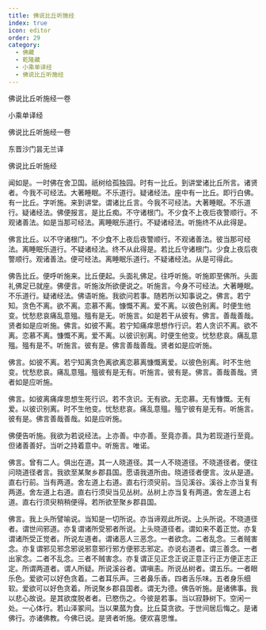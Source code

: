 ```yaml
---
title: 佛说比丘听施经
index: true
icon: editor
order: 29
category:
  - 佛藏
  - 乾隆藏
  - 小乘单译经
  - 佛说比丘听施经
---
```


佛说比丘听施经一卷  

小乘单译经  

佛说比丘听施经一卷  

东晋沙门昙无兰译  

佛说比丘听施经  

闻如是。一时佛在舍卫国。祇树给孤独园。时有一比丘。到讲堂诸比丘所言。诸贤者。今我不可经法。大著睡眠。不乐道行。疑诸经法。座中有一比丘。即行白佛。有一比丘。字听施。来到讲堂。谓诸比丘言。今我不可经法。大著睡眠。不乐道行。疑诸经法。佛便报言。是比丘痴。不守诸根门。不少食不上夜后夜警顺行。不观诸善法。如是当那可经法。离睡眠乐道行。不疑诸经法。听施终不从此得是。  

佛言比丘。以不守诸根门。不少食不上夜后夜警顺行。不观诸善法。彼当那可经法。离睡眠乐道行。不疑诸经法。终不从此得是。若比丘守诸根门。少食上夜后夜警顺行。观诸善法。便可经法。离睡眠乐道行。不疑诸经法。从是可得此。  

佛告比丘。便呼听施来。比丘便起。头面礼佛足。往呼听施。听施即至佛所。头面礼佛足已就座。佛便言。听施汝所欲便说之。听施言。今身不可经法。大著睡眠。不乐道行。疑诸经法。佛语听施。我欲问若事。随若所以知事说之。佛言。若宁知。贪色不离。欲不离。恋慕不离。慷慨不离。爱不离。以彼色别离。时便生他变。忧愁悲哀痛乱意殟。殟有是无。听施言。如是若干从彼有。佛言。善哉善哉。贤者如是应听施。佛言。如彼不离。若宁知痛痒思想作行识。若人贪识不离。欲不离。恋慕不离。慷慨不离。爱不离。以彼识别离。时便生他变。忧愁悲哀。痛乱意殟。殟有是不。听施言。彼有是。佛言善哉善哉。贤者如是应听施。  

佛言。如彼不离。若宁知离贪色离欲离恋慕离慷慨离爱。以彼色别离。时不生他变。忧愁悲哀。痛乱意殟。殟彼有是无有。听施言。彼有是。佛言。善哉善哉。贤者如是应听施。  

佛言。如彼离痛痒思想生死行识。若不贪识。无有欲。无恋慕。无有慷慨。无有爱。以彼识别离。时不生他变。忧愁悲哀。痛乱意殟。殟宁彼有是无有。听施言。彼有是。佛言善哉善哉。如是应听施。  

佛便告听施。我欲为若说经法。上亦善。中亦善。至竟亦善。具为若现道行至竟。但诸善善好。当听之持着意中。听施言。唯诺。  

佛言。曾有二人。俱出在道。其一人晓道径。其一人不晓道径。不晓道径者。便往问晓道径者言。我欲至某聚乡郡县国。愿语我道所由。晓道径者便言。汝从是道。直右行前。当有两道。舍左道上右道。直右行须臾前。当见溪谷。溪谷上亦当复有两道。舍左道上右道。直右行须臾当见丛树。丛树上亦当复有两道。舍左道上右道。直右行须臾稍稍便得。若所欲至聚乡郡县国。  

佛言。我上头所譬喻说。当知是一切所说。亦当谛观此所说。上头所说。不晓道径者。谓世间邪道。亦复谓诸所受邪者所说。上头晓道径者。谓如来不着正觉。亦复谓诸所受正觉者。所说左道者。谓诸恶人三恶念。一者欲念。二者乱念。三者贼害念。亦复谓邪见邪念邪说邪意邪行邪方便邪志邪定。亦说右道者。谓三善念。一者出家念。二者不乱念。三者不贼害念。亦复谓正见正念正说正意正行正方便正志正定。所谓两道者。谓人所疑。所说溪谷者。谓嗔恚。所说丛树者。谓五乐。一者眼乐色。爱欲可以好色贪着。二者耳乐声。三者鼻乐香。四者舌乐味。五者身乐细软。爱欲可以好色贪着。所说聚乡郡县国者。谓无为德。佛告听施。是诸佛事。我以悲心故说。是其欲度脱者者。已愍伤之。今彼是若事。当以寂静树下。空闲一处。一心体行。若山泽冢间。当以果蓏为食。比丘莫贪欲。于世间居后悔之。是诸佛行。亦诸佛教。今佛已说。是贤者听施。便欢喜思惟。  
